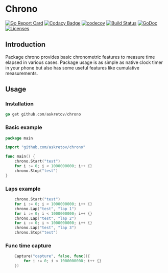 # Chrono
[![Go Report Card](https://goreportcard.com/badge/github.com/askretov/chrono)](https://goreportcard.com/report/github.com/askretov/chrono)
[![Codacy Badge](https://api.codacy.com/project/badge/Grade/1c52c7899e544969b1d83896dbc2b9c4)](https://www.codacy.com/app/askretov/go-mutable?utm_source=github.com&amp;utm_medium=referral&amp;utm_content=askretov/mutable&amp;utm_campaign=Badge_Grade)
[![codecov](https://codecov.io/gh/askretov/chrono/branch/master/graph/badge.svg)](https://codecov.io/gh/askretov/chrono)
[![Build Status](https://travis-ci.org/askretov/chrono.svg?branch=master)](https://travis-ci.org/askretov/chrono)
[![GoDoc](https://godoc.org/github.com/askretov/chrono?status.svg)](https://godoc.org/github.com/askretov/chrono)
[![Licenses](https://img.shields.io/badge/license-mit-brightgreen.svg)](https://opensource.org/licenses/BSD-3-Clause)

## Introduction
Package chrono provides basic chronometric features to measure time elapsed in various cases.
Package usage is as simple as native clock timer in your phone but also has some useful features like cumulative measurements.

## Usage
### Installation
```go
go get github.com/askretov/chrono
```
### Basic example
```go
package main

import "github.com/askretov/chrono"

func main() {
    chrono.Start("test")
    for i := 0; i < 1000000000; i++ {}
    chrono.Stop("test")
}
```
### Laps example
```go
    chrono.Start("test")
    for i := 0; i < 1000000000; i++ {}
    chrono.Lap("test", "lap 1")
    for i := 0; i < 1000000000; i++ {}
    chrono.Lap("test", "lap 2")
    for i := 0; i < 1000000000; i++ {}
    chrono.Lap("test", "lap 3")
    chrono.Stop("test")
```
### Func time capture
```go
	Capture("capture", false, func(){
		for i := 0; i < 1000000000; i++ {}
	})
```